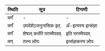 | स्थिति | सूत्र | टिप्पणी |
| ----- | ------- | ------ |
| मणँ | - | - |
| मणँ | उपदेशेऽजनुनासिक इत् | अँ-इत्यस्य इत्संज्ञा |
| मणँ | शेषात् कर्तरि परस्मैपदम् | इति परस्मैपदम् |
| मण् | तस्य लोपः | इत्संज्ञकस्य लोपः |
